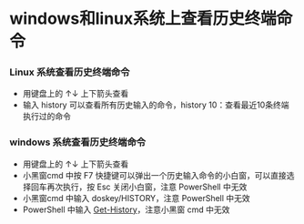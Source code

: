 # windows和linux系统上查看历史终端命令

### Linux 系统查看历史终端命令
* 用键盘上的 ↑↓ 上下箭头查看
* 输入 history 可以查看所有历史输入的命令，history 10：查看最近10条终端执行过的命令

### windows 系统查看历史终端命令
* 用键盘上的 ↑↓ 上下箭头查看
* 小黑窗cmd 中按 F7 快捷键可以弹出一个历史输入命令的小白窗，可以直接选择回车再次执行，按 Esc 关闭小白窗，注意 PowerShell 中无效
* 小黑窗cmd 中输入 doskey/HISTORY，注意 PowerShell 中无效
* PowerShell 中输入 [Get-History](https://learn.microsoft.com/zh-cn/powershell/module/microsoft.powershell.core/about/about_history?view=powershell-7.3)，注意小黑窗 cmd 中无效